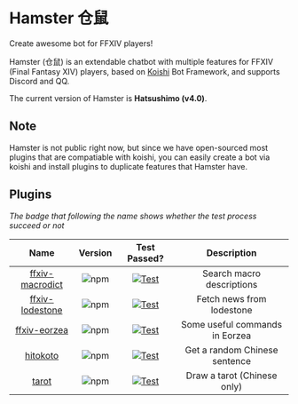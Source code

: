 # Hamster 仓鼠

Create awesome bot for FFXIV players!

Hamster (仓鼠) is an extendable chatbot with multiple features for FFXIV (Final Fantasy XIV) players,
based on [Koishi](https://koishi.js.org) Bot Framework, and supports Discord and QQ.

The current version of Hamster is **Hatsushimo (v4.0)**.

## Note

Hamster is not public right now, but since we have open-sourced most plugins that are compatiable with koishi,
you can easily create a bot via koishi and install plugins to duplicate features that Hamster have.

## Plugins

*The badge that following the name shows whether the test process succeed or not*

|Name|Version|Test Passed?|Description|
|:-:|:-:|:-:|:-:|
|[ffxiv-macrodict](https://github.com/AwesomeHamster/koishi-plugin-ffxiv-macrodict)|![npm](https://img.shields.io/npm/v/koishi-plugin-ffxiv-macrodict)|[![Test](https://github.com/AwesomeHamster/koishi-plugin-ffxiv-macrodict/actions/workflows/build.yml/badge.svg)](https://github.com/AwesomeHamster/koishi-plugin-ffxiv-macrodict/actions/workflows/build.yml)|Search macro descriptions|
|[ffxiv-lodestone](https://github.com/AwesomeHamster/koishi-plugin-ffxiv-lodestone)|![npm](https://img.shields.io/npm/v/koishi-plugin-ffxiv-lodestone)|[![Test](https://github.com/AwesomeHamster/koishi-plugin-ffxiv-lodestone/actions/workflows/build.yml/badge.svg)](https://github.com/AwesomeHamster/koishi-plugin-ffxiv-lodestone/actions/workflows/build.yml)|Fetch news from lodestone|
|[ffxiv-eorzea](https://github.com/AwesomeHamster/koishi-plugin-ffxiv-eorzea)|![npm](https://img.shields.io/npm/v/koishi-plugin-ffxiv-eorzea)|[![Test](https://github.com/AwesomeHamster/koishi-plugin-ffxiv-eorzea/actions/workflows/build.yml/badge.svg)](https://github.com/AwesomeHamster/koishi-plugin-ffxiv-eorzea/actions/workflows/build.yml)|Some useful commands in Eorzea|
|[hitokoto](https://github.com/AwesomeHamster/koishi-plugin-hitokoto)|![npm](https://img.shields.io/npm/v/koishi-plugin-hitokoto)|[![Test](https://github.com/AwesomeHamster/koishi-plugin-hitokoto/actions/workflows/build.yml/badge.svg)](https://github.com/AwesomeHamster/koishi-plugin-hitokoto/actions/workflows/build.yml)|Get a random Chinese sentence|
|[tarot](https://github.com/AwesomeHamster/koishi-plugin-tarot)|![npm](https://img.shields.io/npm/v/@hamster-bot/koishi-plugin-tarot)|[![Test](https://github.com/AwesomeHamster/koishi-plugin-tarot/actions/workflows/build.yml/badge.svg)](https://github.com/AwesomeHamster/koishi-plugin-hitokoto/actions/workflows/build.yml)|Draw a tarot (Chinese only)|
